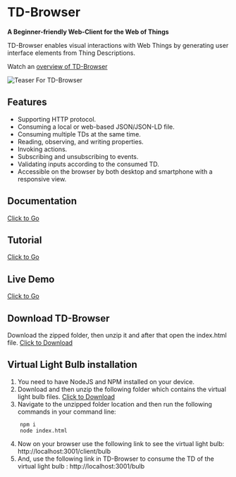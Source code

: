 # TD-Browser

<strong>A Beginner-friendly Web-Client for the Web of Things</strong>

TD-Browser enables visual interactions with Web Things by generating user interface elements from Thing Descriptions.

Watch an [overview of TD-Browser](https://youtu.be/xmwnynPucK8)

<img src="https://i.imgur.com/gZiPsIY.gif" title="Teaser For TD-Browser" />

## Features

- Supporting HTTP protocol.
- Consuming a local or web-based JSON/JSON-LD file.
- Consuming multiple TDs at the same time.
- Reading, observing, and writing properties.
- Invoking actions.
- Subscribing and unsubscribing to events.
- Validating inputs according to the consumed TD.
- Accessible on the browser by both desktop and smartphone with a responsive view.

## Documentation
<a href="https://wintechis.github.io/TD-Browser/index.html" download>Click to Go</a>

## Tutorial
<a href="https://wintechis.github.io/TD-Browser/tutorial-Tutorials.html" download>Click to Go</a>

## Live Demo

<a href="http://www.paul.ti.rw.fau.de/~ro79vave/TD-Browser/" download>Click to Go</a>

## Download TD-Browser

Download the zipped folder, then unzip it and after that open the index.html file.
<a href="https://github.com/wintechis/TD-Browser/archive/refs/heads/deploy.zip" download>Click to Download</a>

## Virtual Light Bulb installation 

 1. You need to have NodeJS and NPM installed on your device.
 2. Download and then unzip the following folder which contains the virtual light bulb files. <a href="https://downgit.github.io/#/home?url=https://github.com/wintechis/TD-Browser/tree/main/virtual_devices">Click to Download</a>
 3. Navigate to the unzipped folder location and then run the following commands in your command line: 
 ``` 
     npm i
     node index.html
 ```
 4. Now on your browser use the following link to see the virtual light bulb: http://localhost:3001/client/bulb
 5. And, use the following link in TD-Browser to consume the TD of the virtual light bulb : http://localhost:3001/bulb




